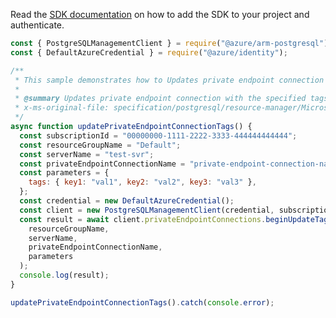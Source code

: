 Read the [SDK documentation](https://github.com/Azure/azure-sdk-for-js/blob/%40azure%2Farm-postgresql_6.0.1/sdk/postgresql/arm-postgresql/README.md) on how to add the SDK to your project and authenticate.

```javascript
const { PostgreSQLManagementClient } = require("@azure/arm-postgresql");
const { DefaultAzureCredential } = require("@azure/identity");

/**
 * This sample demonstrates how to Updates private endpoint connection with the specified tags.
 *
 * @summary Updates private endpoint connection with the specified tags.
 * x-ms-original-file: specification/postgresql/resource-manager/Microsoft.DBforPostgreSQL/stable/2018-06-01/examples/PrivateEndpointConnectionUpdateTags.json
 */
async function updatePrivateEndpointConnectionTags() {
  const subscriptionId = "00000000-1111-2222-3333-444444444444";
  const resourceGroupName = "Default";
  const serverName = "test-svr";
  const privateEndpointConnectionName = "private-endpoint-connection-name";
  const parameters = {
    tags: { key1: "val1", key2: "val2", key3: "val3" },
  };
  const credential = new DefaultAzureCredential();
  const client = new PostgreSQLManagementClient(credential, subscriptionId);
  const result = await client.privateEndpointConnections.beginUpdateTagsAndWait(
    resourceGroupName,
    serverName,
    privateEndpointConnectionName,
    parameters
  );
  console.log(result);
}

updatePrivateEndpointConnectionTags().catch(console.error);
```
